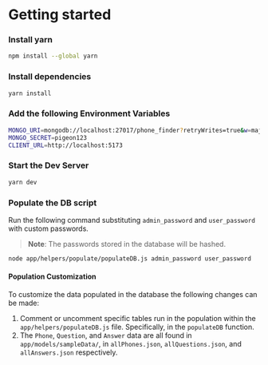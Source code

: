 # Getting started

### Install yarn

```bash
npm install --global yarn
```

### Install dependencies

```bash
yarn install
```

### Add the following Environment Variables

```bash
MONGO_URI=mongodb://localhost:27017/phone_finder?retryWrites=true&w=majority
MONGO_SECRET=pigeon123
CLIENT_URL=http://localhost:5173
```

### Start the Dev Server

```bash
yarn dev
```

### Populate the DB script

Run the following command substituting `admin_password` and `user_password` with custom passwords.

> **Note**: The passwords stored in the database will be hashed.

```bash
node app/helpers/populate/populateDB.js admin_password user_password
```

#### Population Customization

To customize the data populated in the database the following changes can be made:

1. Comment or uncomment specific tables run in the population within the `app/helpers/populateDB.js` file. Specifically, in the `populateDB` function.
2. The `Phone`, `Question`, and `Answer` data are all found in `app/models/sampleData/`, in `allPhones.json`, `allQuestions.json`, and `allAnswers.json` respectively.
